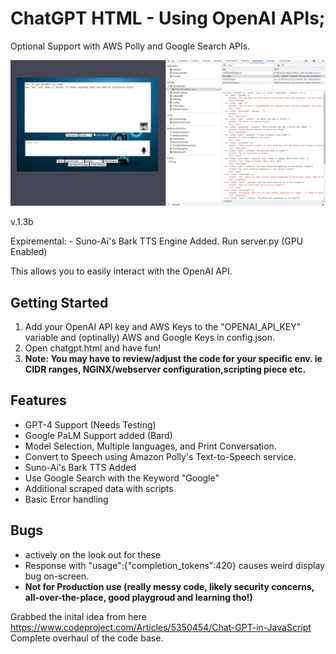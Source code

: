 # ChatGPT HTML - Using OpenAI APIs; 
Optional Support with AWS Polly and Google Search APIs.

![Screenshot_new](Screenshot_new.png)

v.1.3b

Expiremental: - Suno-Ai's Bark TTS Engine Added. Run server.py (GPU Enabled)

This allows you to easily interact with the OpenAI API.

## Getting Started

1. Add your OpenAI API key and AWS Keys to the "OPENAI_API_KEY" variable and (optinally) AWS and Google Keys in config.json. 
2. Open chatgpt.html and have fun!
3. **Note: You may have to review/adjust the code for your specific env. ie CIDR ranges, NGINX/webserver configuration,scripting piece etc.**

## Features

- GPT-4 Support (Needs Testing)
- Google PaLM Support added (Bard)
- Model Selection, Multiple languages, and Print Conversation.
- Convert to Speech using Amazon Polly's Text-to-Speech service.
- Suno-Ai's Bark TTS Added
- Use Google Search with the Keyword "Google"
- Additional scraped data with scripts
- Basic Error handling

## Bugs
- actively on the look out for these
- Response with "usage":{"completion_tokens":420} causes weird display bug on-screen.
- **Not for Production use (really messy code, likely security concerns, all-over-the-place, good playgroud and learning tho!)**

Grabbed the inital idea from here https://www.codeproject.com/Articles/5350454/Chat-GPT-in-JavaScript <br>
Complete overhaul of the code base.

